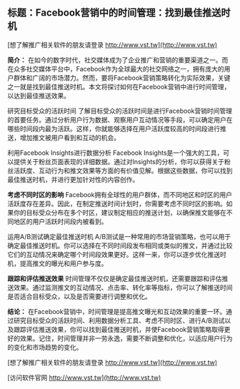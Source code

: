 ## **标题：Facebook营销中的时间管理：找到最佳推送时机**

[想了解推广相关软件的朋友请登录 http://www.vst.tw](http://www.vst.tw)

**简介：**
在如今的数字时代，社交媒体成为了企业推广和营销的重要渠道之一。而在众多社交媒体平台中，Facebook作为全球最大的社交网络之一，拥有庞大的用户群体和广阔的市场潜力。然而，要将Facebook营销策略转化为实际效果，关键之一就是找到最佳推送时机。本文将探讨如何在Facebook营销中进行时间管理，以达到最佳推送效果。

研究目标受众的活跃时间
了解目标受众的活跃时间是进行Facebook营销时间管理的首要任务。通过分析用户行为数据、观察用户互动情况等手段，可以确定用户在哪些时间段内最为活跃。这样，你就能够选择在用户活跃度较高的时间段进行推送，增加推文被用户看到和互动的机会。

利用Facebook Insights进行数据分析
Facebook Insights是一个强大的工具，可以提供关于粉丝页面表现的详细数据。通过对Insights的分析，你可以获得关于粉丝活跃度、互动行为和推文效果等方面的有价值见解。根据这些数据，你可以找到最佳推送时机，并进行更加针对性的内容创作。

**考虑不同时区的影响**
Facebook拥有全球性的用户群体，而不同地区和时区的用户活跃度存在差异。因此，在制定推送时间计划时，你需要考虑不同时区的影响。如果你的目标受众分布在多个时区，建议制定相应的推送计划，以确保推文能够在不同地区的用户活跃时间段内被看到。

运用A/B测试确定最佳推送时机
A/B测试是一种常用的市场营销策略，也可以用于确定最佳推送时机。你可以选择在不同时间段发布相同或类似的推文，并通过比较它们的互动情况来确定哪个时间段效果更好。这样一来，你可以逐步优化推送时机，提高推文的曝光和用户参与度。

**跟踪和评估推送效果**
时间管理不仅仅是确定最佳推送时机，还需要跟踪和评估推送效果。通过监测推文的互动情况、点击率、转化率等指标，你可以了解推送时间是否适合目标受众，以及是否需要进行调整和优化。

**结论：**
在Facebook营销中，时间管理是提高推文曝光和互动效果的重要一环。通过研究目标受众的活跃时间、利用数据分析工具、考虑不同时区、进行A/B测试以及跟踪评估推送效果，你可以找到最佳推送时机，并使Facebook营销策略取得更好的效果。记住，时间管理并非一劳永逸，需要不断调整和优化，以适应用户行为的变化和市场趋势的变化。

[想了解推广相关软件的朋友请登录 http://www.vst.tw](http://www.vst.tw)


[访问软件官网 http://www.vst.tw](http://www.vst.tw)
